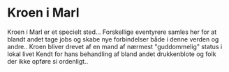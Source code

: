 # Kroen i Marl
Kroen i Marl er et specielt sted...
Forskellige eventyrere samles her for at blandt andet tage jobs og skabe nye forbindelser både i denne verden og andre..
Kroen bliver drevet af en mand af nærmest "guddommelig" status i lokal livet
Kendt for hans behandling af bland andet drukkenblote og folk der ikke opføre si ordenligt..